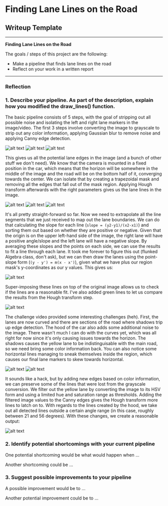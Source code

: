 # **Finding Lane Lines on the Road**

## Writeup Template

---

**Finding Lane Lines on the Road**

The goals / steps of this project are the following:
* Make a pipeline that finds lane lines on the road
* Reflect on your work in a written report


[//]: # (Image References)

[gray]: ./examples/grayscale.png "Grayscale"
[blurred]: ./examples/blurred_gray.png "Blurred Grayscale"
[canny]: ./examples/canny.jpg "Canny Edge Detection"
[mask]: ./examples/region_mask.jpg "Region Mask"
[masked_edges]: ./examples/masked_edges.jpg "Masked Edges"
[hough]: ./examples/hough_lines.jpg "Hough Transform"
[lines]: ./examples/lane_lines.jpg "Lane Lines"
[out]: ./examples/out.jpg "Final Output"
[shadowed]: ./examples/shadowed_lane.jpg "Shadowed Lane"
[no_yellow]: ./examples/no_yellow_lane.jpg "No Yellow Lane"
[challenge]: ./examples/challenge_out.jpg "Challenge Output"

---

### Reflection

### 1. Describe your pipeline. As part of the description, explain how you modified the draw_lines() function.

The basic pipeline consists of 5 steps, with the goal of stripping out all possible noise and
isolating the left and right lane markers in the image/video. The first 3 steps involve
converting the image to grayscale to strip out any color information, applying Gaussian blur
to remove noise and applying Canny edge detection.

![alt text][gray] ![alt text][blurred] ![alt text][canny]

This gives us all the potential lane edges in the image (and a bunch of other stuff we don't need). We know that the camera is mounted in a fixed position in the car, which means that the horizon will be somewhere in the middle of the image and the road will be on the bottom
half of it, converging towards the center. We can isolate that by creating a trapezoidal mask
and removing all the edges that fall out of the mask region. Applying Hough transform afterwards
with the right parameters gives us the lane lines in the image.

![alt text][mask] ![alt text][masked_edges] ![alt text][hough]

It's all pretty straight-forward so far. Now we need to extrapolate all the line segments
that we just received to map out the lane boundaries. We can do that calculating the slope for each line (`slope = (y2-y1)/(x2-x1)`) and sorting them out based on whether they are positive or
negative. Given that the origin is on the upper left-hand side of the image, the right lane will have a positive angle/slope and the left lane will have a negative slope.  By averaging these slopes and the points on each side, we can use the results to fit a line through each lane.
It took me forever to figure this out (flunked Algebra class, don't ask), but we can then draw the lanes using the point-slope form (`(y - y') = m(x - x')`), given what we have plus our region
mask's y-coordinates as our y values. This gives us:

![alt text][lines]

Super-imposing these lines on top of the original image allows us to check if the lines are
a reasonable fit. I've also added green lines to let us compare the results from the Hough
transform step.

![alt text][out]

The challenge video provided some interesting challenges (heh). First, the lanes are now curved
and there are sections of the road where shadows trip up edge detection. The hood of the car also
adds some additional noise to the image. There wasn't much I can do with the curves yet,
which was all right for now since it's only causing issues towards the horizon. The shadows
causes the yellow lane to be indistinguisable with the main road, so we need bring some color
information back. You can also notice some horizontal lines managing to sneak themselves inside the region, which causes our final lane markers to skew towards horizontal.

![alt text][shadowed] ![alt text][no_yellow]

It sounds like a hack, but by adding new edges based on color information, we can preserve some
of the lines that were lost from the grayscale conversion. We filter out the yellow lane by
converting the image to its HSV form and using a limited hue and saturation range as thresholds.
Adding the filtered image values to the Canny edges gives the Hough transform more lines to latch
on to. With regards to the lines created by the hood, we take out all detected lines outside a
certain angle range (in this case, roughly between 21 and 56 degrees). With these changes,
we create a reasonable output:

![alt text][challenge]

### 2. Identify potential shortcomings with your current pipeline


One potential shortcoming would be what would happen when ...

Another shortcoming could be ...


### 3. Suggest possible improvements to your pipeline

A possible improvement would be to ...

Another potential improvement could be to ...
